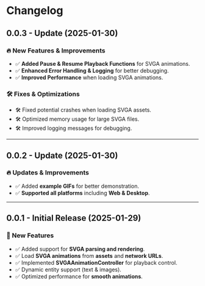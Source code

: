 # Changelog

## 0.0.3 - Update (2025-01-30)

### 🔥 New Features & Improvements
- ✅ **Added Pause & Resume Playback Functions** for SVGA animations.
- ✅ **Enhanced Error Handling & Logging** for better debugging.
- ✅ **Improved Performance** when loading SVGA animations.

### 🛠 Fixes & Optimizations
- 🛠 Fixed potential crashes when loading SVGA assets.
- 🛠 Optimized memory usage for large SVGA files.
- 🛠 Improved logging messages for debugging.

---

## 0.0.2 - Update (2025-01-30)

### 🔥 Updates & Improvements
- ✅ Added **example GIFs** for better demonstration.
- ✅ **Supported all platforms** including **Web & Desktop**.

---

## 0.0.1 - Initial Release (2025-01-29)

### 🎉 New Features
- ✅ Added support for **SVGA parsing and rendering**.
- ✅ Load **SVGA animations** from **assets** and **network URLs**.
- ✅ Implemented **SVGAAnimationController** for playback control.
- ✅ Dynamic entity support (text & images).
- ✅ Optimized performance for **smooth animations**.
